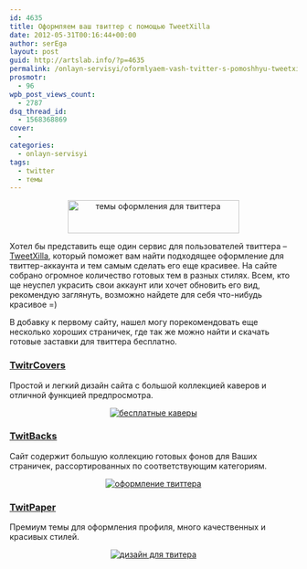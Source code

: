 ```yaml
---
id: 4635
title: Оформляем ваш твиттер с помощью TweetXilla
date: 2012-05-31T00:16:44+00:00
author: serEga
layout: post
guid: http://artslab.info/?p=4635
permalink: /onlayn-servisyi/oformlyaem-vash-tvitter-s-pomoshhyu-tweetxilla/
prosmotr:
  - 96
wpb_post_views_count:
  - 2787
dsq_thread_id:
  - 1568368869
cover:
  -
categories:
  - onlayn-servisyi
tags:
  - twitter
  - темы
---
```

<center>
  <a href="{{site.img_cdn}}/designi_dlya_twitter.jpg"><img src="{{site.img_cdn}}/designi_dlya_twitter-300x58.jpg" alt="темы оформления для твиттера" title="designi_dlya_twitter" width="300" height="58" class="aligncenter size-medium wp-image-4639" srcset="{{site.img_cdn}}/designi_dlya_twitter-300x58.jpg 300w, {{site.img_cdn}}/designi_dlya_twitter.jpg 476w" sizes="(max-width: 300px) 100vw, 300px" /></a>
</center>

Хотел бы представить еще один сервис для пользователей твиттера &#8211; <a href="http://www.tweetxilla.com/" target="_blank">TweetXilla</a>, который поможет вам найти подходящее оформление для твиттер-аккаунта и тем самым сделать его еще красивее. На сайте собрано огромное количество готовых тем в разных стилях. Всем, кто ще неуспел украсить свои аккаунт или хочет обновить его вид, рекомендую заглянуть, возможно найдете для себя что-нибудь красивое =)

В добавку к первому сайту, нашел могу порекомендовать еще несколько хороших страничек, где так же можно найти и скачать готовые заставки для твиттера бесплатно.

### <a href="http://www.twitrcovers.com/" target="_blank">TwitrCovers</a>

Простой и легкий дизайн сайта с большой коллекцией каверов и отличной функцией предпросмотра.

<center>
  <a href="{{site.img_cdn}}/design_oblozhki.png"><img src="{{site.img_cdn}}/design_oblozhki-300x213.png" alt="бесплатные каверы" class="aligncenter size-medium wp-image-7396" srcset="{{site.img_cdn}}/design_oblozhki-300x213.png 300w, {{site.img_cdn}}/design_oblozhki-1024x729.png 1024w, {{site.img_cdn}}/design_oblozhki.png 1161w" sizes="(max-width: 300px) 100vw, 300px" /></a>
</center>

### <a href="http://www.twitbacks.com/" target="_blank">TwitBacks</a>

Сайт содержит большую коллекцию готовых фонов для Ваших страничек, рассортированных по соответствующим категориям.

<center>
  <a href="{{site.img_cdn}}/temi_dlya_twittera.png"><img src="{{site.img_cdn}}/temi_dlya_twittera-300x202.png" alt="оформление твиттера" class="aligncenter size-medium wp-image-7391" srcset="{{site.img_cdn}}/temi_dlya_twittera-300x202.png 300w, {{site.img_cdn}}/temi_dlya_twittera.png 956w" sizes="(max-width: 300px) 100vw, 300px" /></a>
</center>

### <a href="http://twitpaper.com/" target="_blank">TwitPaper</a>

Премиум темы для оформления профиля, много качественных и красивых стилей.

<center>
  <a href="{{site.img_cdn}}/oformit_twitter.png"><img src="{{site.img_cdn}}/oformit_twitter-300x193.png" alt="дизайн для твитера" class="aligncenter size-medium wp-image-7392" srcset="{{site.img_cdn}}/oformit_twitter-300x193.png 300w, {{site.img_cdn}}/oformit_twitter.png 1015w" sizes="(max-width: 300px) 100vw, 300px" /></a>
</center>